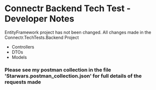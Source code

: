 # Connectr Backend Tech Test - Developer Notes

EntityFramework project has not been changed. All changes made in the Connectr.TechTests.Backend Project

- Controllers
- DTOs
- Models

### Please see my postman collection in the file 'Starwars.postman_collection.json' for full details of the requests made
